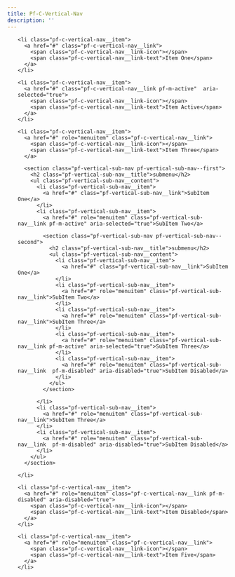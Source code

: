 ```yaml
---
title: Pf-C-Vertical-Nav
description: ''
---
```

<nav class="pf-c-vertical-nav" role="navigation">

  <ul class="pf-c-vertical-nav__content" role="menu" >

    <li class="pf-c-vertical-nav__item">
      <a href="#" class="pf-c-vertical-nav__link">
        <span class="pf-c-vertical-nav__link-icon"></span>
        <span class="pf-c-vertical-nav__link-text">Item One</span>
      </a>
    </li>

    <li class="pf-c-vertical-nav__item">
      <a href="#" class="pf-c-vertical-nav__link pf-m-active"  aria-selected="true">
        <span class="pf-c-vertical-nav__link-icon"></span>
        <span class="pf-c-vertical-nav__link-text">Item Active</span>
      </a>
    </li>

    <li class="pf-c-vertical-nav__item">
      <a href="#" role="menuitem" class="pf-c-vertical-nav__link">
        <span class="pf-c-vertical-nav__link-icon"></span>
        <span class="pf-c-vertical-nav__link-text">Item Three</span>
      </a>

      <section class="pf-vertical-sub-nav pf-vertical-sub-nav--first">
        <h2 class="pf-vertical-sub-nav__title">submenu</h2>
        <ul class="pf-vertical-sub-nav__content">
          <li class="pf-vertical-sub-nav__item">
            <a href="#" class="pf-vertical-sub-nav__link">SubItem One</a>
          </li>
          <li class="pf-vertical-sub-nav__item">
            <a href="#" role="menuitem" class="pf-vertical-sub-nav__link pf-m-active" aria-selected="true">SubItem Two</a>

            <section class="pf-vertical-sub-nav pf-vertical-sub-nav--second">
              <h2 class="pf-vertical-sub-nav__title">submenu</h2>
              <ul class="pf-vertical-sub-nav__content">
                <li class="pf-vertical-sub-nav__item">
                  <a href="#" class="pf-vertical-sub-nav__link">SubItem One</a>
                </li>
                <li class="pf-vertical-sub-nav__item">
                  <a href="#" role="menuitem" class="pf-vertical-sub-nav__link">SubItem Two</a>
                </li>
                <li class="pf-vertical-sub-nav__item">
                  <a href="#" role="menuitem" class="pf-vertical-sub-nav__link">SubItem Three</a>
                </li>
                <li class="pf-vertical-sub-nav__item">
                  <a href="#" role="menuitem" class="pf-vertical-sub-nav__link pf-m-active" aria-selected="true">SubItem Three</a>
                </li>
                <li class="pf-vertical-sub-nav__item">
                  <a href="#" role="menuitem" class="pf-vertical-sub-nav__link  pf-m-disabled" aria-disabled="true">SubItem Disabled</a>
                </li>
              </ul>
            </section>

          </li>
          <li class="pf-vertical-sub-nav__item">
            <a href="#" role="menuitem" class="pf-vertical-sub-nav__link">SubItem Three</a>
          </li>
          <li class="pf-vertical-sub-nav__item">
            <a href="#" role="menuitem" class="pf-vertical-sub-nav__link  pf-m-disabled" aria-disabled="true">SubItem Disabled</a>
          </li>
        </ul>
      </section>

    </li>

    <li class="pf-c-vertical-nav__item">
      <a href="#" role="menuitem" class="pf-c-vertical-nav__link pf-m-disabled" aria-disabled="true">
        <span class="pf-c-vertical-nav__link-icon"></span>
        <span class="pf-c-vertical-nav__link-text">Item Disabled</span>
      </a>
    </li>

    <li class="pf-c-vertical-nav__item">
      <a href="#" role="menuitem" class="pf-c-vertical-nav__link">
        <span class="pf-c-vertical-nav__link-icon"></span>
        <span class="pf-c-vertical-nav__link-text">Item Five</span>
      </a>
    </li>

  </ul>
</nav>
